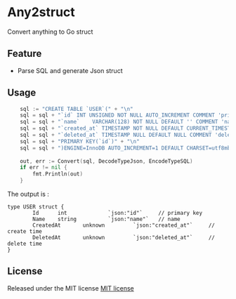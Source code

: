 # Any2struct
Convert anything to Go struct

## Feature
- Parse SQL and generate Json struct

## Usage
```go
	sql := "CREATE TABLE `USER`(" + "\n"
	sql = sql + "`id` INT UNSIGNED NOT NULL AUTO_INCREMENT COMMENT 'primary key'," + "\n"
	sql = sql + "`name`    VARCHAR(128) NOT NULL DEFAULT '' COMMENT 'name'," + "\n"
	sql = sql + "`created_at` TIMESTAMP NOT NULL DEFAULT CURRENT_TIMESTAMP COMMENT 'create time'," + "\n"
	sql = sql + "`deleted_at` TIMESTAMP NULL DEFAULT NULL COMMENT 'delete time'," + "\n"
	sql = sql + "PRIMARY KEY(`id`)" + "\n"
	sql = sql + ")ENGINE=InnoDB AUTO_INCREMENT=1 DEFAULT CHARSET=utf8mb4 COMMENT='user table';" + "\n"
    
	out, err := Convert(sql, DecodeTypeJson, EncodeTypeSQL)
	if err != nil {
		fmt.Println(out)
	}
```

The output is :
```text
type USER struct {
        Id      int             `json:"id"`     // primary key
        Name    string          `json:"name"`   // name
        CreatedAt       unknown         `json:"created_at"`     // create time
        DeletedAt       unknown         `json:"deleted_at"`     // delete time
}
```

## License
Released under the MIT license [MIT license](https://github.com/jakseer/any2struct/blob/master/LICENSE)